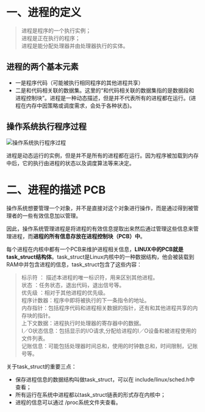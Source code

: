 # 一、进程的定义
> 进程是程序的一个执行实例；<br>
> 进程是正在执行的程序；<br>
> 进程是能分配处理器并由处理器执行的实体。<br>

## 进程的两个基本元素
* 一是程序代码（可能被执行相同程序的其他进程共享）<br>
* 二是和代码相关联的数据集。这里的“和代码相关联的数据集指的是数据段和进程控制块”。进程是一种动态描述，但是并不代表所有的进程都在运行。(进程在内存中因策略或调度需求，会处于各种状态)。<br>

## 操作系统执行程序过程
![操作系统执行程序过程](https://github.com/yiyading/day-read/blob/master/img/%E6%93%8D%E4%BD%9C%E7%B3%BB%E7%BB%9F%E6%89%A7%E8%A1%8C%E7%A8%8B%E5%BA%8F%E8%BF%87%E7%A8%8B.png)

进程是动态运行的实例，但是并不是所有的进程都在运行。因为程序被加载到内存中后，它的执行由进程的状态以及调度算法等来决定。<br>

# 二、进程的描述 PCB
操作系统想要管理一个对象，并不是直接对这个对象进行操作，而是通过得到被管理者的一些有效信息加以管理。<br>

因此，操作系统管理进程是将进程的有效信息提取出来然后通过管理这些信息来管理进程，而**进程的所有信息存放在进程控制块（PCB）中**。<br>

每个进程在内核中都有一个PCB来维护进程相关信息，**LINUX中的PCB就是task_struct结构体**。task_struct是Linux内核中的一种数据结构，他会被装载到RAM中并包含进程的信息，task_struct包含了这些内容：<br>
> 标示符 ： 描述本进程的唯一标识符，用来区别其他进程。<br>
> 状态 ：任务状态，退出代码，退出信号等。<br>
> 优先级 ：相对于其他进程的优先级。<br>
> 程序计数器：程序中即将被执行的下一条指令的地址。<br>
> 内存指针：包括程序代码和进程相关数据的指针，还有和其他进程共享的内存块的指针。<br>
> 上下文数据：进程执行时处理器的寄存器中的数据。<br>
> I／O状态信息：包括显示的I/O请求,分配给进程的I／O设备和被进程使用的文件列表。<br>
> 记账信息：可能包括处理器时间总和，使用的时钟数总和，时间限制，记账号等。<br>

关于task_struct的重要三点：<br>
* 保存进程信息的数据结构叫做task_struct，可以在 include/linux/sched.h中查看；<br>
* 所有运行在系统中进程都以task_struct链表的形式存在内核中；<br>
* 进程的信息可以通过 /proc系统文件夹查看。<br>


